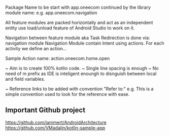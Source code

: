 Package Name to be start with app.oneecom continued by the library module name:
e.g. app.oneecom.navigation


All feature modules are packed horizontally and act as an independent entity use load/unload feature of
Android Studio to work on it.

Navigation between feature module aka Task Redirection is done via: navigation module
Navigation Module contain Intent using actions. For each activity we define an action...

Sample Action name: action.oneecom.home.open

~ Aim is to create 100% kotlin code.
~ Single line spacing is enough
~ No need of m prefix as IDE is inteligent enoungh to disnguish between local and field variables.

~ Reference links to be added with convention "Refer to:" e.g.  <!--Refer to: reference_link_here -->
This is a simple convention used to look for the reference with ease.


## Important Github project

https://github.com/iammert/AndroidArchitecture
https://github.com/VMadalin/kotlin-sample-app
